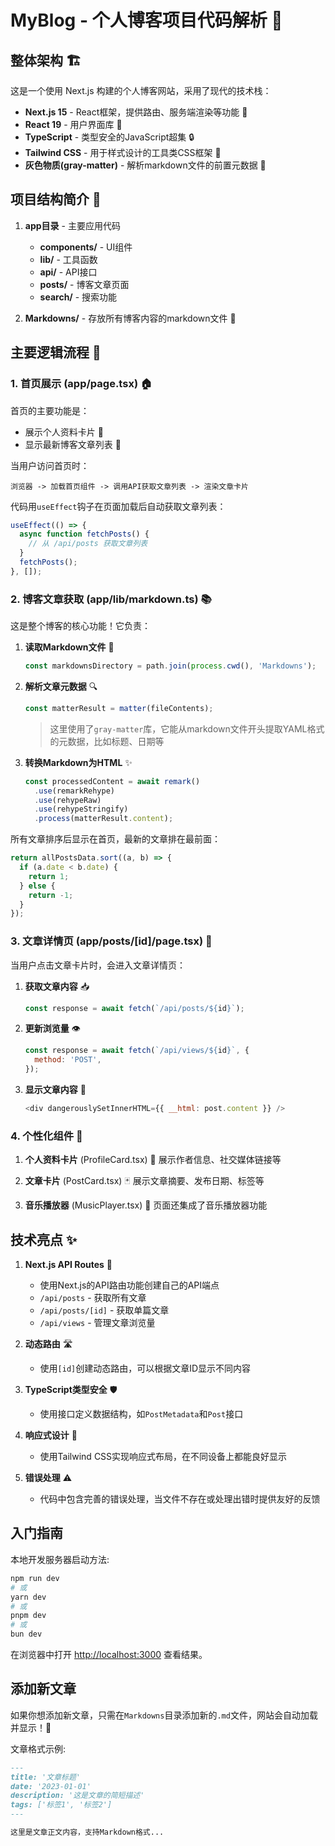 # MyBlog - 个人博客项目代码解析 🚀

## 整体架构 🏗️

这是一个使用 Next.js 构建的个人博客网站，采用了现代的技术栈：

- **Next.js 15** - React框架，提供路由、服务端渲染等功能 🔄
- **React 19** - 用户界面库 💙
- **TypeScript** - 类型安全的JavaScript超集 🔒
- **Tailwind CSS** - 用于样式设计的工具类CSS框架 🎨
- **灰色物质(gray-matter)** - 解析markdown文件的前置元数据 📄

## 项目结构简介 📁

1. **app目录** - 主要应用代码
   - **components/** - UI组件
   - **lib/** - 工具函数
   - **api/** - API接口
   - **posts/** - 博客文章页面
   - **search/** - 搜索功能

2. **Markdowns/** - 存放所有博客内容的markdown文件 📝

## 主要逻辑流程 🌊

### 1. 首页展示 (app/page.tsx) 🏠

首页的主要功能是：
- 展示个人资料卡片 👤
- 显示最新博客文章列表 📰

当用户访问首页时：
```
浏览器 -> 加载首页组件 -> 调用API获取文章列表 -> 渲染文章卡片
```

代码用`useEffect`钩子在页面加载后自动获取文章列表：
```javascript
useEffect(() => {
  async function fetchPosts() {
    // 从 /api/posts 获取文章列表
  }
  fetchPosts();
}, []);
```

### 2. 博客文章获取 (app/lib/markdown.ts) 📚

这是整个博客的核心功能！它负责：

1. **读取Markdown文件** 📖
   ```javascript
   const markdownsDirectory = path.join(process.cwd(), 'Markdowns');
   ```

2. **解析文章元数据** 🔍
   ```javascript
   const matterResult = matter(fileContents);
   ```
   > 这里使用了`gray-matter`库，它能从markdown文件开头提取YAML格式的元数据，比如标题、日期等

3. **转换Markdown为HTML** ✨
   ```javascript
   const processedContent = await remark()
     .use(remarkRehype)
     .use(rehypeRaw)
     .use(rehypeStringify)
     .process(matterResult.content);
   ```

所有文章排序后显示在首页，最新的文章排在最前面：
```javascript
return allPostsData.sort((a, b) => {
  if (a.date < b.date) {
    return 1;
  } else {
    return -1;
  }
});
```

### 3. 文章详情页 (app/posts/[id]/page.tsx) 📄

当用户点击文章卡片时，会进入文章详情页：

1. **获取文章内容** 📥
   ```javascript
   const response = await fetch(`/api/posts/${id}`);
   ```

2. **更新浏览量** 👁️
   ```javascript
   const response = await fetch(`/api/views/${id}`, {
     method: 'POST',
   });
   ```

3. **显示文章内容** 📰
   ```javascript
   <div dangerouslySetInnerHTML={{ __html: post.content }} />
   ```

### 4. 个性化组件 🧩

1. **个人资料卡片** (ProfileCard.tsx) 👤
   展示作者信息、社交媒体链接等

2. **文章卡片** (PostCard.tsx) 🃏
   展示文章摘要、发布日期、标签等

3. **音乐播放器** (MusicPlayer.tsx) 🎵
   页面还集成了音乐播放器功能

## 技术亮点 ✨

1. **Next.js API Routes** 🔌
   - 使用Next.js的API路由功能创建自己的API端点
   - `/api/posts` - 获取所有文章
   - `/api/posts/[id]` - 获取单篇文章
   - `/api/views` - 管理文章浏览量

2. **动态路由** 🛣️
   - 使用`[id]`创建动态路由，可以根据文章ID显示不同内容

3. **TypeScript类型安全** 🛡️
   - 使用接口定义数据结构，如`PostMetadata`和`Post`接口

4. **响应式设计** 📱
   - 使用Tailwind CSS实现响应式布局，在不同设备上都能良好显示

5. **错误处理** ⚠️
   - 代码中包含完善的错误处理，当文件不存在或处理出错时提供友好的反馈

## 入门指南

本地开发服务器启动方法:

```bash
npm run dev
# 或
yarn dev
# 或
pnpm dev
# 或
bun dev
```

在浏览器中打开 [http://localhost:3000](http://localhost:3000) 查看结果。

## 添加新文章

如果你想添加新文章，只需在`Markdowns`目录添加新的`.md`文件，网站会自动加载并显示！🚀

文章格式示例:

```markdown
---
title: '文章标题'
date: '2023-01-01'
description: '这是文章的简短描述'
tags: ['标签1', '标签2']
---

这里是文章正文内容，支持Markdown格式...
```
